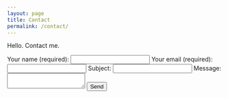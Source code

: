 ```yaml
---
layout: page
title: Contact
permalink: /contact/
---
```

Hello. Contact me.

<form action="https://formspree.io/thomas.peter.hall@gmail.com" method="POST">
    <label for="name">Your name (required):</label>
    <input type="text" name="name" required>
    <label for="_replyto">Your email (required):</label>
    <input type="email" name="_replyto" required>
    <label for="_subject">Subject:</label>
    <input type="text" name="_subject">
    <label for="_message">Message:</label>
    <textarea name="_message"></textarea>
    <input type="submit" value="Send">
</form>

